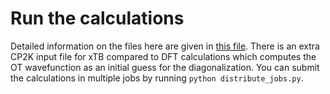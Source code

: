 # Run the calculations

Detailed information on the files here are given in [this file](../../../Readme.md). There is an extra CP2K input file for xTB compared to DFT calculations which 
computes the OT wavefunction as an initial guess for the diagonalization. You can submit the calculations in multiple jobs by 
running `python distribute_jobs.py`.
